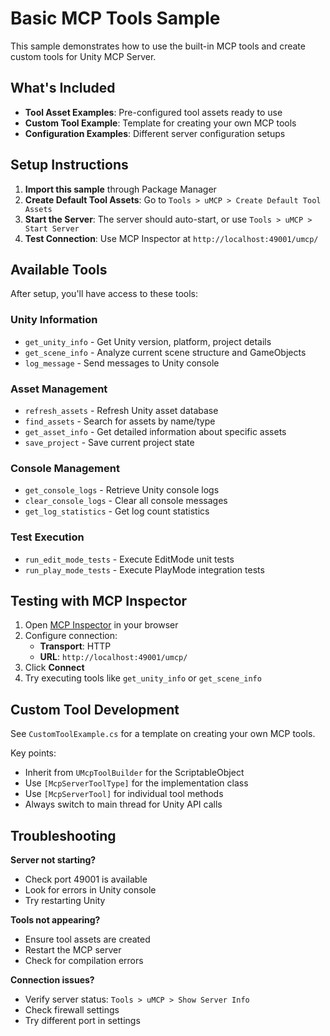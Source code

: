 # Basic MCP Tools Sample

This sample demonstrates how to use the built-in MCP tools and create custom tools for Unity MCP Server.

## What's Included

- **Tool Asset Examples**: Pre-configured tool assets ready to use
- **Custom Tool Example**: Template for creating your own MCP tools
- **Configuration Examples**: Different server configuration setups

## Setup Instructions

1. **Import this sample** through Package Manager
2. **Create Default Tool Assets**: Go to `Tools > uMCP > Create Default Tool Assets`
3. **Start the Server**: The server should auto-start, or use `Tools > uMCP > Start Server`
4. **Test Connection**: Use MCP Inspector at `http://localhost:49001/umcp/`

## Available Tools

After setup, you'll have access to these tools:

### Unity Information
- `get_unity_info` - Get Unity version, platform, project details
- `get_scene_info` - Analyze current scene structure and GameObjects
- `log_message` - Send messages to Unity console

### Asset Management
- `refresh_assets` - Refresh Unity asset database
- `find_assets` - Search for assets by name/type
- `get_asset_info` - Get detailed information about specific assets
- `save_project` - Save current project state

### Console Management
- `get_console_logs` - Retrieve Unity console logs
- `clear_console_logs` - Clear all console messages
- `get_log_statistics` - Get log count statistics

### Test Execution
- `run_edit_mode_tests` - Execute EditMode unit tests
- `run_play_mode_tests` - Execute PlayMode integration tests

## Testing with MCP Inspector

1. Open [MCP Inspector](https://inspector.mcp.run/) in your browser
2. Configure connection:
   - **Transport**: HTTP
   - **URL**: `http://localhost:49001/umcp/`
3. Click **Connect**
4. Try executing tools like `get_unity_info` or `get_scene_info`

## Custom Tool Development

See `CustomToolExample.cs` for a template on creating your own MCP tools.

Key points:
- Inherit from `UMcpToolBuilder` for the ScriptableObject
- Use `[McpServerToolType]` for the implementation class
- Use `[McpServerTool]` for individual tool methods
- Always switch to main thread for Unity API calls

## Troubleshooting

**Server not starting?**
- Check port 49001 is available
- Look for errors in Unity console
- Try restarting Unity

**Tools not appearing?**
- Ensure tool assets are created
- Restart the MCP server
- Check for compilation errors

**Connection issues?**
- Verify server status: `Tools > uMCP > Show Server Info`
- Check firewall settings
- Try different port in settings